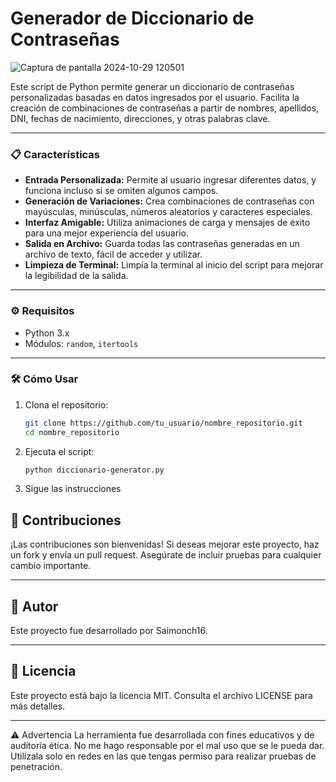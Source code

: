 # Generador de Diccionario de Contraseñas

![Captura de pantalla 2024-10-29 120501](https://github.com/user-attachments/assets/13766f2b-ece2-40aa-a6ce-bf96c5f7d4cb)

Este script de Python permite generar un diccionario de contraseñas personalizadas basadas en datos ingresados por el usuario. Facilita la creación de combinaciones de contraseñas a partir de nombres, apellidos, DNI, fechas de nacimiento, direcciones, y otras palabras clave. 

---

### 📋 Características

- **Entrada Personalizada:** Permite al usuario ingresar diferentes datos, y funciona incluso si se omiten algunos campos.
- **Generación de Variaciones:** Crea combinaciones de contraseñas con mayúsculas, minúsculas, números aleatorios y caracteres especiales.
- **Interfaz Amigable:** Utiliza animaciones de carga y mensajes de éxito para una mejor experiencia del usuario.
- **Salida en Archivo:** Guarda todas las contraseñas generadas en un archivo de texto, fácil de acceder y utilizar.
- **Limpieza de Terminal:** Limpia la terminal al inicio del script para mejorar la legibilidad de la salida.

---

### ⚙️ Requisitos

- Python 3.x
- Módulos: `random`, `itertools`

---

### 🛠️ Cómo Usar

1. Clona el repositorio:
   ```bash
   git clone https://github.com/tu_usuario/nombre_repositorio.git
   cd nombre_repositorio
2. Ejecuta el script:
   ```bash
   python diccionario-generator.py
3. Sigue las instrucciones

## 🤝 Contribuciones
¡Las contribuciones son bienvenidas! Si deseas mejorar este proyecto, haz un fork y envía un pull request. Asegúrate de incluir pruebas para cualquier cambio importante.

---

## 👤 Autor
Este proyecto fue desarrollado por Saimonch16.

---

## 📄 Licencia
Este proyecto está bajo la licencia MIT. Consulta el archivo LICENSE para más detalles.

---

⚠️ Advertencia
La herramienta fue desarrollada con fines educativos y de auditoría ética. No me hago responsable por el mal uso que se le pueda dar. Utilízala solo en redes en las que tengas permiso para realizar pruebas de penetración.
